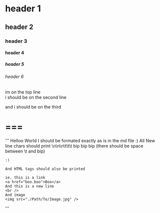 # header 1
## header 2
### header 3
#### header 4
##### header 5
###### header 6

im on the top line  
i should be on the second line

and i should be on the third

===
====

'''
Helloo World
              I should be formated exactly as is
    in
        the
            md 
                file
                    :)
    All New line chars should print \n\n\n\t\t\t       bip bip bip (there should be space between \t and bip)

    :)

    And HTML tags should also be printed

    ie. this is a link 
    <a href="boo.boo">Boo</a>
    And this is a new line
    <br />
    And image
    <img src="./Path/To/Image.jpg" />
'''